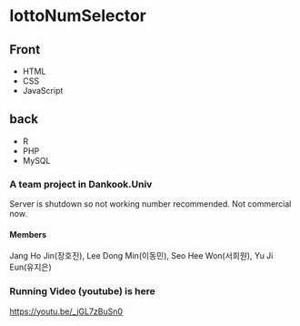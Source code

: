 # lottoNumSelector

## Front 
- HTML 
- CSS 
- JavaScript
## back 
- R 
- PHP 
- MySQL

### A team project in Dankook.Univ
Server is shutdown so not working number recommended.
Not commercial now.

#### Members
Jang Ho Jin(장호진), Lee Dong Min(이동민), Seo Hee Won(서희원), Yu Ji Eun(유지은)


### Running Video (youtube) is here 
https://youtu.be/_jGL7zBuSn0
